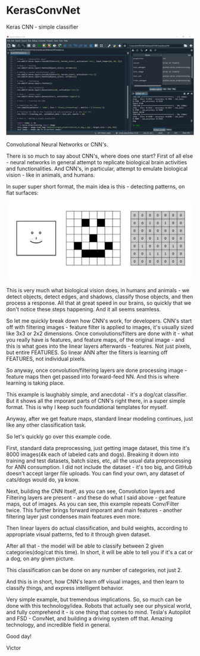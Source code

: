# KerasConvNet
Keras CNN - simple classifier

![alt text](https://github.com/VBukowsky81/KerasConvNet/blob/main/KerasCNNPic.jpg)

Convolutional Neural Networks or CNN's.

There is so much to say about CNN's, where does one start? First of all else - neural networks in general attempt to replicate biological brain activities and functionalities. And CNN's, in particular, attempt to emulate biological vision - like in animals, and humans.

In super super short format, the main idea is this - detecting patterns, on flat surfaces:

![alt text](https://github.com/VBukowsky81/KerasConvNet/blob/main/DigitalSmile.jpg)

This is very much what biological vision does, in humans and animals - we detect objects, detect edges, and shadows, classify those objects, and then process a response. All that at great speed in our brains, so quickly that we don't notice these steps happening. And it all seems seamless.

So let me quickly break down how CNN's work, for developers. CNN's start off with filtering images - feature filter is applied to images, it's usually sized like 3x3 or 2x2 dimensions. Once convolutions/filters are done with it - what you really have is features, and feature maps, of the original image - and this is what goes into the linear layers afterwards - features. Not just pixels, but entire FEATURES. So linear ANN after the filters is learning off FEATURES, not individual pixels.

So anyway, once convolution/filtering layers are done processing image - feature maps then get passed into forward-feed NN. And this is where learning is taking place.

This example is laughably simple, and anecdotal - it's a dog/cat classifier. But it shows all the imporant parts of CNN's right there, in a super simple format. This is why I keep such foundational templates for myself.

Anyway, after we get feature maps, standard linear modeling continues, just like any other classification task.

So let's quickly go over this example code.

First, standard data preprocessing, just getting image dataset, this time it's 8000 images(4k each of labeled cats and dogs). Breaking it down into training and test datasets, batch sizes, etc, all the usual data preprocessing for ANN consumption. I did not include the dataset - it's too big, and GitHub doesn't accept larger file uploads. You can find your own, any dataset of cats/dogs would do, ya know.

Next, building the CNN itself, as you can see, Convolution layers and Filtering layers are present - and these do what I said above - get feature maps, out of images. As you can see, this example repeats Conv/Filter twice. This further brings forward imporant and main features - another filtering layer just condenses main features even more.

Then linear layers do actual classification, and build weights, according to appropriate visual patterns, fed to it through given dataset.

After all that - the model will be able to classify between 2 given categories(dog/cat this time). In short, it will be able to tell you if it's a cat or a dog, on any given picture.

This classification can be done on any number of categories, not just 2.

And this is in short, how CNN's learn off visual images, and then learn to classify things, and express intelligent behavior.

Very simple example, but tremendous implications. So, so much can be done with this technology/idea. Robots that actually see our physical world, and fully comprehend it - is one thing that comes to mind. Tesla's Autopilot and FSD - ConvNet, and building a driving system off that. Amazing technology, and incredible field in general.

Good day!

Victor






